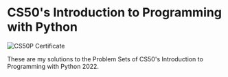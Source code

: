 # CS50's Introduction to Programming with Python
![CS50P Certificate](https://github.com/ClarenceSarmiento/CS50Python2022/assets/60923896/7c0e751e-2a98-4ebe-a5fb-ad7ff6ee15ef)

These are my solutions to the Problem Sets of CS50's Introduction to Programming with Python 2022.


